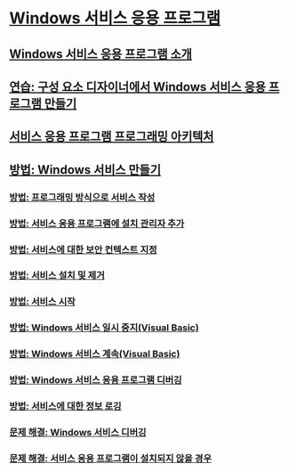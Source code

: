 # [Windows 서비스 응용 프로그램](index.md)
## [Windows 서비스 응용 프로그램 소개](introduction-to-windows-service-applications.md)
## [연습: 구성 요소 디자이너에서 Windows 서비스 응용 프로그램 만들기](walkthrough-creating-a-windows-service-application-in-the-component-designer.md)
## [서비스 응용 프로그램 프로그래밍 아키텍처](service-application-programming-architecture.md)
## [방법: Windows 서비스 만들기](how-to-create-windows-services.md)
### [방법: 프로그래밍 방식으로 서비스 작성](how-to-write-services-programmatically.md)
### [방법: 서비스 응용 프로그램에 설치 관리자 추가](how-to-add-installers-to-your-service-application.md)
### [방법: 서비스에 대한 보안 컨텍스트 지정](how-to-specify-the-security-context-for-services.md)
### [방법: 서비스 설치 및 제거](how-to-install-and-uninstall-services.md)
### [방법: 서비스 시작](how-to-start-services.md)
### [방법: Windows 서비스 일시 중지(Visual Basic)](how-to-pause-a-windows-service-visual-basic.md)
### [방법: Windows 서비스 계속(Visual Basic)](how-to-continue-a-windows-service-visual-basic.md)
### [방법: Windows 서비스 응용 프로그램 디버깅](how-to-debug-windows-service-applications.md)
### [방법: 서비스에 대한 정보 로깅](how-to-log-information-about-services.md)
### [문제 해결: Windows 서비스 디버깅](troubleshooting-debugging-windows-services.md)
### [문제 해결: 서비스 응용 프로그램이 설치되지 않을 경우](troubleshooting-service-application-wont-install.md)
